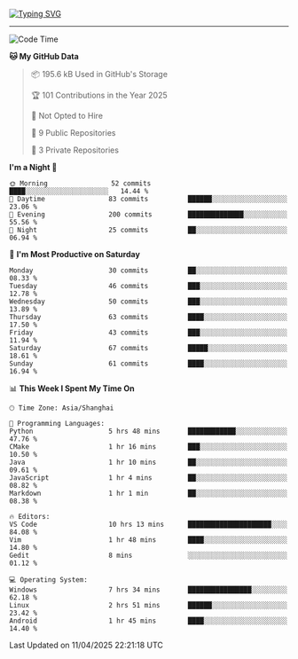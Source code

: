 <a href="https://git.io/typing-svg"><img src="https://readme-typing-svg.demolab.com?font=Jersey+10&size=33&pause=1000&color=0077B8&vCenter=true&width=429&height=46&lines=HaRDer+BetTEr+fAster+stronger" alt="Typing SVG" /></a>

---

<!--START_SECTION:waka-->
![Code Time](http://img.shields.io/badge/Code%20Time-284%20hrs%2056%20mins-blue)

**🐱 My GitHub Data** 

> 📦 195.6 kB Used in GitHub's Storage 
 > 
> 🏆 101 Contributions in the Year 2025
 > 
> 🚫 Not Opted to Hire
 > 
> 📜 9 Public Repositories 
 > 
> 🔑 3 Private Repositories 
 > 
**I'm a Night 🦉** 

```text
🌞 Morning                52 commits          ████░░░░░░░░░░░░░░░░░░░░░   14.44 % 
🌆 Daytime                83 commits          ██████░░░░░░░░░░░░░░░░░░░   23.06 % 
🌃 Evening                200 commits         ██████████████░░░░░░░░░░░   55.56 % 
🌙 Night                  25 commits          ██░░░░░░░░░░░░░░░░░░░░░░░   06.94 % 
```
📅 **I'm Most Productive on Saturday** 

```text
Monday                   30 commits          ██░░░░░░░░░░░░░░░░░░░░░░░   08.33 % 
Tuesday                  46 commits          ███░░░░░░░░░░░░░░░░░░░░░░   12.78 % 
Wednesday                50 commits          ███░░░░░░░░░░░░░░░░░░░░░░   13.89 % 
Thursday                 63 commits          ████░░░░░░░░░░░░░░░░░░░░░   17.50 % 
Friday                   43 commits          ███░░░░░░░░░░░░░░░░░░░░░░   11.94 % 
Saturday                 67 commits          █████░░░░░░░░░░░░░░░░░░░░   18.61 % 
Sunday                   61 commits          ████░░░░░░░░░░░░░░░░░░░░░   16.94 % 
```


📊 **This Week I Spent My Time On** 

```text
🕑︎ Time Zone: Asia/Shanghai

💬 Programming Languages: 
Python                   5 hrs 48 mins       ████████████░░░░░░░░░░░░░   47.76 % 
CMake                    1 hr 16 mins        ███░░░░░░░░░░░░░░░░░░░░░░   10.50 % 
Java                     1 hr 10 mins        ██░░░░░░░░░░░░░░░░░░░░░░░   09.61 % 
JavaScript               1 hr 4 mins         ██░░░░░░░░░░░░░░░░░░░░░░░   08.82 % 
Markdown                 1 hr 1 min          ██░░░░░░░░░░░░░░░░░░░░░░░   08.38 % 

🔥 Editors: 
VS Code                  10 hrs 13 mins      █████████████████████░░░░   84.08 % 
Vim                      1 hr 48 mins        ████░░░░░░░░░░░░░░░░░░░░░   14.80 % 
Gedit                    8 mins              ░░░░░░░░░░░░░░░░░░░░░░░░░   01.12 % 

💻 Operating System: 
Windows                  7 hrs 34 mins       ████████████████░░░░░░░░░   62.18 % 
Linux                    2 hrs 51 mins       ██████░░░░░░░░░░░░░░░░░░░   23.42 % 
Android                  1 hr 45 mins        ████░░░░░░░░░░░░░░░░░░░░░   14.40 % 
```


 Last Updated on 11/04/2025 22:21:18 UTC
<!--END_SECTION:waka-->
